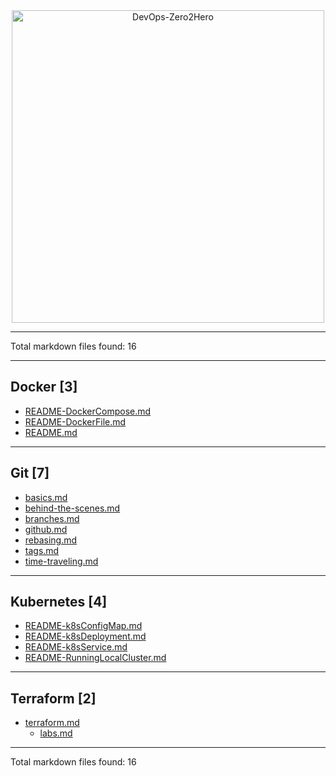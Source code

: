 
<div align="center">
  <img src="/resources/images/logo-rounded.png" alt="DevOps-Zero2Hero" width="500">
</div>

---
Total markdown files found:       16

---

## Docker [3]
  - [README-DockerCompose.md](/Content/Docker/README-DockerCompose.md)
  - [README-DockerFile.md](/Content/Docker/README-DockerFile.md)
  - [README.md](/Content/Docker/README.md)

---

## Git [7]
  - [basics.md](/Content/Git/basics.md)
  - [behind-the-scenes.md](/Content/Git/behind-the-scenes.md)
  - [branches.md](/Content/Git/branches.md)
  - [github.md](/Content/Git/github.md)
  - [rebasing.md](/Content/Git/rebasing.md)
  - [tags.md](/Content/Git/tags.md)
  - [time-traveling.md](/Content/Git/time-traveling.md)

---

## Kubernetes [4]
  - [README-k8sConfigMap.md](/Content/Kubernetes/README-k8sConfigMap.md)
  - [README-k8sDeployment.md](/Content/Kubernetes/README-k8sDeployment.md)
  - [README-k8sService.md](/Content/Kubernetes/README-k8sService.md)
  - [README-RunningLocalCluster.md](/Content/Kubernetes/README-RunningLocalCluster.md)

---

## Terraform [2]
  - [terraform.md](/Content/Terraform/terraform.md)
    - [labs.md](/Content/Terraform/terraform-associate-003/labs.md)

---

Total markdown files found:       16
